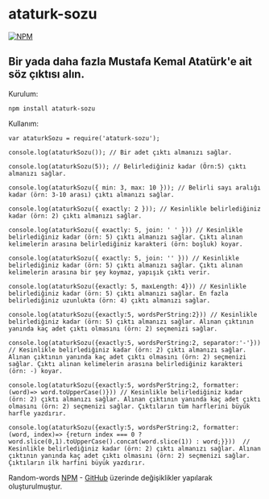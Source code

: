 # ataturk-sozu

[![NPM](https://img.shields.io/badge/NPM-red?logo=NPM&style=flat-square)](https://www.npmjs.com/package/ataturk-sozu)

## Bir yada daha fazla Mustafa Kemal Atatürk'e ait söz çıktısı alın.

Kurulum:

    npm install ataturk-sozu

Kullanım:

    var ataturkSozu = require('ataturk-sozu');

    console.log(ataturkSozu()); // Bir adet çıktı almanızı sağlar.

    console.log(ataturkSozu(5)); // Belirlediğiniz kadar (Örn:5) çıktı almanızı sağlar.

    console.log(ataturkSozu({ min: 3, max: 10 })); // Belirli sayı aralığı kadar (örn: 3-10 arası) çıktı almanızı sağlar.

    console.log(ataturkSozu({ exactly: 2 })); // Kesinlikle belirlediğiniz kadar (örn: 2) çıktı almanızı sağlar.

    console.log(ataturkSozu({ exactly: 5, join: ' ' })) // Kesinlikle belirlediğiniz kadar (örn: 5) çıktı almanızı sağlar. Çıktı alınan kelimelerin arasına belirlediğiniz karakteri (örn: boşluk) koyar.

    console.log(ataturkSozu({ exactly: 5, join: '' })) // Kesinlikle belirlediğiniz kadar (örn: 5) çıktı almanızı sağlar. Çıktı alınan kelimelerin arasına bir şey koymaz, yapışık çıktı verir.

    console.log(ataturkSozu({exactly: 5, maxLength: 4})) // Kesinlikle belirlediğiniz kadar (örn: 5) çıktı almanızı sağlar. En fazla belirlediğiniz uzunlukta (örn: 4) çıktı almanızı sağlar.

    console.log(ataturkSozu({exactly:5, wordsPerString:2})) // Kesinlikle belirlediğiniz kadar (örn: 5) çıktı almanızı sağlar. Alınan çıktının yanında kaç adet çıktı olmasını (örn: 2) seçmenizi sağlar.

    console.log(ataturkSozu({exactly:5, wordsPerString:2, separator:'-'})) // Kesinlikle belirlediğiniz kadar (örn: 2) çıktı almanızı sağlar. Alınan çıktının yanında kaç adet çıktı olmasını (örn: 2) seçmenizi sağlar. Çıktı alınan kelimelerin arasına belirlediğiniz karakteri (örn: -) koyar.

    console.log(ataturkSozu({exactly:5, wordsPerString:2, formatter: (word)=> word.toUpperCase()})) // Kesinlikle belirlediğiniz kadar (örn: 2) çıktı almanızı sağlar. Alınan çıktının yanında kaç adet çıktı olmasını (örn: 2) seçmenizi sağlar. Çıktıların tüm harflerini büyük harfle yazdırır.

    console.log(ataturkSozu({exactly:5, wordsPerString:2, formatter: (word, index)=> {return index === 0 ? word.slice(0,1).toUpperCase().concat(word.slice(1)) : word;}}))  // Kesinlikle belirlediğiniz kadar (örn: 2) çıktı almanızı sağlar. Alınan çıktının yanında kaç adet çıktı olmasını (örn: 2) seçmenizi sağlar. Çıktıların ilk harfini büyük yazdırır.

Random-words [NPM](https://www.npmjs.com/package/random-words) - [GitHub](https://github.com/punkave/random-words) üzerinde değişiklikler yapılarak oluşturulmuştur.
